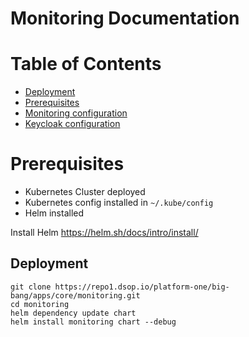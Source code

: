 # Monitoring Documentation
 
# Table of Contents
- [Deployment](#deploy-monitoring)
- [Prerequisites](#pre-requisites)
- [Monitoring configuration](docs/README.md)
- [Keycloak configuration](docs/KEYCLOAK.md)


# Prerequisites
* Kubernetes Cluster deployed
* Kubernetes config installed in `~/.kube/config`
* Helm installed

Install Helm
https://helm.sh/docs/intro/install/

## Deployment
```
git clone https://repo1.dsop.io/platform-one/big-bang/apps/core/monitoring.git
cd monitoring
helm dependency update chart
helm install monitoring chart --debug
```
